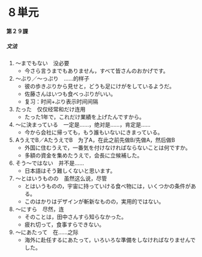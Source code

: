 # ８単元
#### 第２９課
##### 文法
1. ～までもない　没必要
	- 今さら言うまでもありません，すべて皆さんのおかげです。
1. ～ぶり／～っぷり　……的样子
	- 彼の歩きぶりから見せと，どうも足にけがをしているようだ。
	- 佐藤さんはいつも食べっぷりがいい。
	- 复习：时间+ぶり表示时间间隔
1. たった　仅仅经常和だけ连用
	- たった1年で，これだけ業績を上げたんですから。
1. ～に決まっている　一定是……，绝对是……，肯定是……
	- 今から会社に帰っても，もう誰もいないにきまっている。
1. AうえでB／AたうえでB　为了A，在此之前先做B/先做A，然后做B
	- 外国に住むうえで，一番気を付けなければならないことは何ですか。
	- 多額の資金を集めたうえで，会長に立候補した。
1. そう～ではない　并不是……
	- 日本語はそう難しくないと思います。
1. ～とはいうものの　虽然这么说，尽管
	- とはいうものの，宇宙に持っていける食べ物には，いくつかの条件がある。
	- このはかりはデザインが斬新なものの，実用的ではない。
1. ～にすら　尽然，连
	- そのことは，田中さんすら知らなかった。
	- 疲れ切って，食事すらできない。
1. ～にあたって　在……之际
	- 海外に赴任するにあたって，いろいろな準備をしなければなりませんでした。
